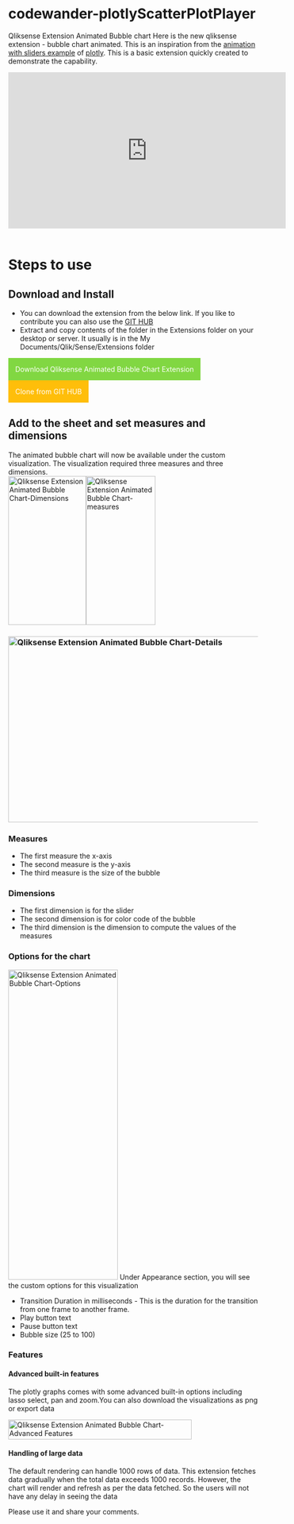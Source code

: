 # codewander-plotlyScatterPlotPlayer
Qliksense Extension Animated Bubble chart
Here is the new qliksense extension - bubble chart animated. This is an inspiration from the <a href="https://plot.ly/javascript/gapminder-example/">animation with sliders example</a> of <a href="https://plot.ly/">plotly</a>. This is a basic extension quickly created to demonstrate the capability.
<iframe width="560" height="315" src="https://www.youtube.com/embed/siropQVs_GY" frameborder="0" allow="autoplay; encrypted-media" allowfullscreen></iframe>
&nbsp;
<h1>Steps to use</h1>
<h2>Download and Install</h2>
<ul>
 	<li>You can download the extension from the below link. If you like to contribute you can also use the <a href="https://github.com/CodeAtRoost/codewander-plotlyScatterPlotPlayer" target="_blank" rel="noopener">GIT HUB</a></li>
 	<li>Extract and copy contents of the folder in the Extensions folder on your desktop or server. It usually is in the My Documents/Qlik/Sense/Extensions folder</li>
</ul>
<div style="width: 100%;">

<a style="background-color: #81d742; padding: 14px; color: white; display: inline-block; text-align: center; text-decoration: none;" href="http://www.codewander.com/download/?download_link=https://github.com/CodeAtRoost/codewander-plotlyScatterPlotPlayer/archive/1.1.zip&amp;download_title=Qliksense%20Extension%20Bubble%20Chart%20Animated" target="_blank" rel="noopener">Download Qliksense Animated Bubble Chart Extension </a><a style="display: inline-block; background-color: #ffbe0a; padding: 14px; color: white; text-align: center; text-decoration: none;" href="https://github.com/CodeAtRoost/codewander-plotlyScatterPlotPlayer" target="_blank" rel="noopener"> Clone from GIT HUB </a>

</div>
<h2>Add to the sheet and set measures and dimensions</h2>
The animated bubble chart will now be available under the custom visualization. The visualization required three measures and three dimensions.
<div style="wdth: 100%;"><a href="http://www.codewander.com/wp-content/uploads/2018/05/Qliksense-Extension-Animated-Bubble-Chart-Dimensions.png"><img class="size-medium wp-image-260 alignleft" src="http://www.codewander.com/wp-content/uploads/2018/05/Qliksense-Extension-Animated-Bubble-Chart-Dimensions-157x300.png" alt="Qliksense Extension Animated Bubble Chart-Dimensions" width="157" height="300" /></a><a href="http://www.codewander.com/wp-content/uploads/2018/05/Qliksense-Extension-Animated-Bubble-Chart-measures.png"><img class="size-medium wp-image-261 alignleft" src="http://www.codewander.com/wp-content/uploads/2018/05/Qliksense-Extension-Animated-Bubble-Chart-measures-140x300.png" alt="Qliksense Extension Animated Bubble Chart-measures" width="140" height="300" /></a></div>
<h3><a href="http://www.codewander.com/wp-content/uploads/2018/05/Qliksense-Extension-Animated-Bubble-Chart-Details.png"><img class="aligncenter size-full wp-image-259" src="http://www.codewander.com/wp-content/uploads/2018/05/Qliksense-Extension-Animated-Bubble-Chart-Details.png" alt="Qliksense Extension Animated Bubble Chart-Details" width="1333" height="375" /></a></h3>
<h3>Measures</h3>
<ul>
 	<li>The first measure the  x-axis</li>
 	<li>The second measure is the y-axis</li>
 	<li>The third measure is the size of the bubble</li>
</ul>
<h3>Dimensions</h3>
<ul>
 	<li>The first dimension is for the slider</li>
 	<li>The second dimension is for color code of the bubble</li>
 	<li>The third dimension is the dimension to compute the values of the measures</li>
</ul>
<h3>Options for the chart</h3>
<a href="http://www.codewander.com/wp-content/uploads/2018/05/Qliksense-Extension-Animated-Bubble-Chart-Options.png">
<img class="aligncenter size-full wp-image-262" src="http://www.codewander.com/wp-content/uploads/2018/05/Qliksense-Extension-Animated-Bubble-Chart-Options.png" alt="Qliksense Extension Animated Bubble Chart-Options" width="221" height="625" /></a>
Under Appearance section, you will see the custom options for this visualization
<ul>
 	<li>Transition Duration in milliseconds - This is the duration for the transition from one frame to another frame.</li>
 	<li>Play button text</li>
 	<li>Pause button text</li>
 	<li>Bubble size (25 to 100)</li>
</ul>
<h3>Features</h3>
<h4>Advanced built-in features</h4>
The plotly graphs comes with some advanced built-in options including lasso select, pan and zoom.You can also download the visualizations as png or export data

<a href="http://www.codewander.com/wp-content/uploads/2018/05/Qliksense-Extension-Animated-Bubble-Chart-Advanced-Features.png"><img class="aligncenter size-full wp-image-264" src="http://www.codewander.com/wp-content/uploads/2018/05/Qliksense-Extension-Animated-Bubble-Chart-Advanced-Features.png" alt="Qliksense Extension Animated Bubble Chart-Advanced Features" width="370" height="40" /></a>
<h4>Handling of large data</h4>
The default rendering can handle 1000 rows of data. This extension fetches data gradually when the total data exceeds 1000 records. However, the chart will render and refresh as per the data fetched. So the users will not have any delay in seeing the data

Please use it and share your comments.
